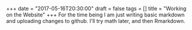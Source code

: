 +++
date = "2017-05-16T20:30:00"
draft = false
tags = []
title = "Working on the Website"
+++
For the time being I am just writing basic markdown and uploading changes to github. I'll try math later, and then Rmarkdown.
